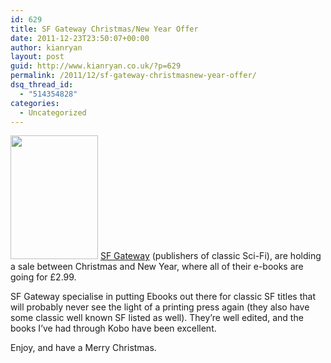 ```yaml
---
id: 629
title: SF Gateway Christmas/New Year Offer
date: 2011-12-23T23:50:07+00:00
author: kianryan
layout: post
guid: http://www.kianryan.co.uk/?p=629
permalink: /2011/12/sf-gateway-christmasnew-year-offer/
dsq_thread_id:
  - "514354828"
categories:
  - Uncategorized
---
```

<img src="http://www.kianryan.co.uk/wp-content/uploads/2011/12/forever_war_the.png" alt="" title="forever_war_the" width="140" height="198" class="alignleft size-full wp-image-630" /></a> [SF Gateway](http://www.sfgateway.com/) (publishers of classic Sci-Fi), are holding a sale between Christmas and New Year, where all of their e-books are going for £2.99.

SF Gateway specialise in putting Ebooks out there for classic SF titles that will probably never see the light of a printing press again (they also have some classic well known SF listed as well). They&#8217;re well edited, and the books I&#8217;ve had through Kobo have been excellent.

Enjoy, and have a Merry Christmas.